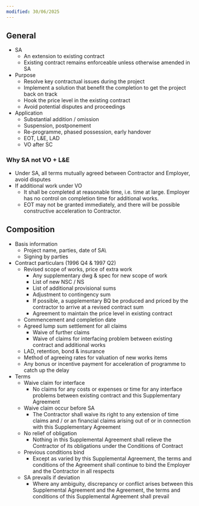 ```yaml
---
modified: 30/06/2025
---
```

## General

- SA
	- An extension to existing contract
	- Existing contract remains enforceable unless otherwise amended in SA
- Purpose
	- Resolve key contractual issues during the project
	- Implement a solution that benefit the completion to get the project back on track
	- Hook the price level in the existing contract
	- Avoid potential disputes and proceedings 
- Application
	- Substantial addition / omission
	- Suspension, postponement
	- Re-programme, phased possession, early handover
	- EOT, L&E, LAD
	- VO after SC

### Why SA not VO + L&E

- Under SA, all terms mutually agreed between Contractor and Employer, avoid disputes
- If additional work under VO
	- It shall be completed at reasonable time, i.e. time at large. Employer has no control on completion time for additional works.
	- EOT may not be granted immediately, and there will be possible constructive acceleration to Contractor.

## Composition

- Basis information
	- Project name, parties, date of SA\
	- Signing by parties
- Contract particulars (1996 Q4 & 1997 Q2)
	- Revised scope of works, price of extra work
		- Any supplementary dwg & spec for new scope of work
		- List of new NSC / NS
		- List of additional provisional sums
		- Adjustment to contingency sum
		- If possible, a supplementary BQ be produced and priced by the contractor to arrive at a revised contract sum
		- Agreement to maintain the price level in existing contract
	- Commencement and completion date
	- Agreed lump sum settlement for all claims
		- Waive of further claims
		- Waive of claims for interfacing problem between existing contract and additional works
	- LAD, retention, bond & insurance
	- Method of agreeing rates for valuation of new works items
	- Any bonus or incentive payment for acceleration of programme to catch up the delay
- Terms
	- Waive claim for interface
		- No claims for any costs or expenses or time for any interface problems between existing contract and this Supplementary Agreement
	- Waive claim occur before SA
		- The Contractor shall waive its right to any extension of time claims and / or an financial claims arising out of or in connection with this Supplementary Agreement
	- No relief of obligation
		- Nothing in this Supplemental Agreement shall relieve the Contractor of its obligations under the Conditions of Contract
	- Previous conditions bind
		- Except as varied by this Supplemental Agreement, the terms and conditions of the Agreement shall continue to bind the Employer and the Contractor in all respects
	- SA prevails if deviation
		- Where any ambiguity, discrepancy or conflict arises between this Supplemental Agreement and the Agreement, the terms and conditions of this Supplemental Agreement shall prevail
 
